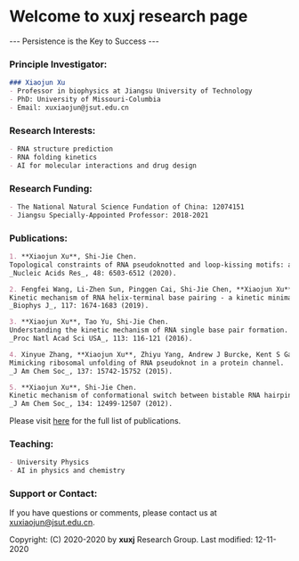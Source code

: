 # Welcome to xuxj research page

--- Persistence is the Key to Success ---

### Principle Investigator:

```markdown
### Xiaojun Xu
- Professor in biophysics at Jiangsu University of Technology
- PhD: University of Missouri-Columbia
- Email: xuxiaojun@jsut.edu.cn
```

### Research Interests:

```markdown
- RNA structure prediction
- RNA folding kinetics
- AI for molecular interactions and drug design
```

### Research Funding:
```markdown
- The National Natural Science Fundation of China: 12074151
- Jiangsu Specially-Appointed Professor: 2018-2021
```

### Publications:

```markdown
1. **Xiaojun Xu**, Shi-Jie Chen. 
Topological constraints of RNA pseudoknotted and loop-kissing motifs: applications to three-dimensional structure prediction.
_Nucleic Acids Res_, 48: 6503-6512 (2020).

2. Fengfei Wang, Li-Zhen Sun, Pinggen Cai, Shi-Jie Chen, **Xiaojun Xu**.
Kinetic mechanism of RNA helix-terminal base pairing - a kinetic minima network analysis.
_Biophys J_, 117: 1674-1683 (2019).

3. **Xiaojun Xu**, Tao Yu, Shi-Jie Chen. 
Understanding the kinetic mechanism of RNA single base pair formation.
_Proc Natl Acad Sci USA_, 113: 116-121 (2016).

4. Xinyue Zhang, **Xiaojun Xu**, Zhiyu Yang, Andrew J Burcke, Kent S Gates, Shi-Jie Chen, Li-Qun Gu.
Mimicking ribosomal unfolding of RNA pseudoknot in a protein channel.
_J Am Chem Soc_, 137: 15742-15752 (2015).

5. **Xiaojun Xu**, Shi-Jie Chen. 
Kinetic mechanism of conformational switch between bistable RNA hairpins.
_J Am Chem Soc_, 134: 12499-12507 (2012).
```

Please visit [here](http://xuxjlab.github.com/publications.html) for the full list of publications.

### Teaching:

```markdown
- University Physics
- AI in physics and chemistry
```

### Support or Contact:

If you have questions or comments, please contact us at xuxiaojun@jsut.edu.cn.

Copyright: (C) 2020-2020 by **xuxj** Research Group. Last modified: 12-11-2020
